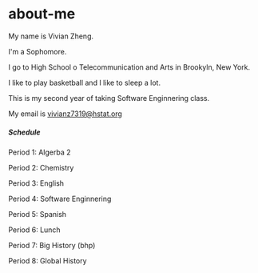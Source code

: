 # about-me
My name is Vivian  Zheng. 

I'm a Sophomore.

I go to High School o Telecommunication and Arts in Brookyln, New York.

I like to play basketball and I like to sleep a lot. 

This is my second year of taking Software Enginnering class.

My email is vivianz7319@hstat.org

##### Schedule 

Period 1: Algerba 2 

Period 2: Chemistry 

Period 3: English 

Period 4: Software Enginnering 

Period 5: Spanish 

Period 6: Lunch 

Period 7: Big History (bhp)

Period 8: Global History 

